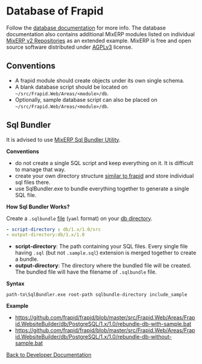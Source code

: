 # Database of Frapid

Follow the [database documentation](db-docs/README.md) for more info. The database documentation also contains additional MixERP modules listed on individual [MixERP v2 Repositories](https://github.com/mixerp/mixerp) as an extended example. MixERP is free and open source software distributed under [AGPLv3](https://github.com/mixerp/mixerp/blob/master/LICENSE) license.



## Conventions

* A frapid module should create objects under its own single schema.
* A blank database script should be located on `~/src/Frapid.Web/Areas/<module>/db`.
* Optionally, sample database script can also be placed on `~/src/Frapid.Web/Areas/<module>/db`.

## Sql Bundler

It is advised to use [MixERP Sql Bundler Utility](http://github.com/mixerp/sqlbundler).

**Conventions**

* do not create a single SQL script and keep everything on it. It is difficult to manage that way.
* create your own directory structure [similar to frapid](https://github.com/frapid/frapid/tree/master/src/Frapid.Web/Areas/Frapid.WebsiteBuilder/db/PostgreSQL/1.x/1.0/src) and store individual sql files there.
* use SqlBundler.exe to bundle everything together to generate a single SQL file.

**How Sql Bundler Works?**

Create a `.sqlbundle` [file](https://github.com/frapid/frapid/blob/master/src/Frapid.Web/Areas/Frapid.WebsiteBuilder/db/PostgreSQL/1.x/1.0/website.sqlbundle) (`yaml` format) on your [db directory](https://github.com/frapid/frapid/tree/master/src/Frapid.Web/Areas/Frapid.WebsiteBuilder/db/PostgreSQL/1.x/1.0).

```yaml
- script-directory : db/1.x/1.0/src
- output-directory:db/1.x/1.0
```


* **script-directory**: The path containing your SQL files. Every single file having `.sql` (but not `.sample.sql`) extension is merged together to create a bundle.
* **output-directory**: The directory where the bundled file will be created. The bundled file will have the filename of `.sqlbundle` file.

**Syntax**

```
path-to\SqlBundler.exe root-path sqlbundle-directory include_sample
```

**Example**

- https://github.com/frapid/frapid/blob/master/src/Frapid.Web/Areas/Frapid.WebsiteBuilder/db/PostgreSQL/1.x/1.0/rebundle-db-with-sample.bat
- https://github.com/frapid/frapid/blob/master/src/Frapid.Web/Areas/Frapid.WebsiteBuilder/db/PostgreSQL/1.x/1.0/rebundle-db-without-sample.bat

[Back to Developer Documentation](README.md)
